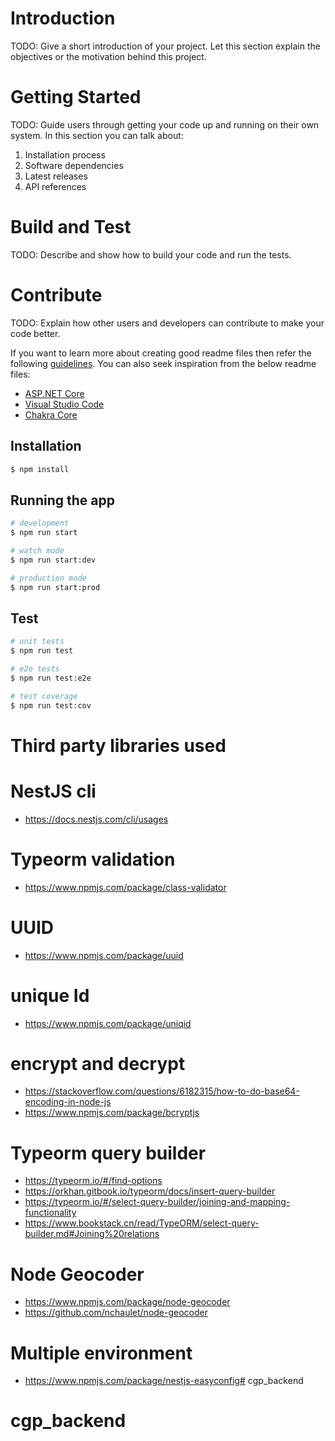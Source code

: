 # Introduction 
TODO: Give a short introduction of your project. Let this section explain the objectives or the motivation behind this project. 

# Getting Started
TODO: Guide users through getting your code up and running on their own system. In this section you can talk about:
1.	Installation process
2.	Software dependencies
3.	Latest releases
4.	API references

# Build and Test
TODO: Describe and show how to build your code and run the tests. 

# Contribute
TODO: Explain how other users and developers can contribute to make your code better. 

If you want to learn more about creating good readme files then refer the following [guidelines](https://www.visualstudio.com/en-us/docs/git/create-a-readme). You can also seek inspiration from the below readme files:
- [ASP.NET Core](https://github.com/aspnet/Home)
- [Visual Studio Code](https://github.com/Microsoft/vscode)
- [Chakra Core](https://github.com/Microsoft/ChakraCore)


## Installation

```bash
$ npm install
```

## Running the app

```bash
# development
$ npm run start

# watch mode
$ npm run start:dev

# production mode
$ npm run start:prod
```

## Test

```bash
# unit tests
$ npm run test

# e2e tests
$ npm run test:e2e

# test coverage
$ npm run test:cov
```



# Third party libraries used

# NestJS cli 
- https://docs.nestjs.com/cli/usages

# Typeorm validation 
- https://www.npmjs.com/package/class-validator

# UUID 
- https://www.npmjs.com/package/uuid

# unique Id
- https://www.npmjs.com/package/uniqid

# encrypt and decrypt
- https://stackoverflow.com/questions/6182315/how-to-do-base64-encoding-in-node-js
- https://www.npmjs.com/package/bcryptjs


# Typeorm query builder
- https://typeorm.io/#/find-options
- https://orkhan.gitbook.io/typeorm/docs/insert-query-builder
- https://typeorm.io/#/select-query-builder/joining-and-mapping-functionality
- https://www.bookstack.cn/read/TypeORM/select-query-builder.md#Joining%20relations


# Node Geocoder
- https://www.npmjs.com/package/node-geocoder
- https://github.com/nchaulet/node-geocoder

# Multiple environment 
- https://www.npmjs.com/package/nestjs-easyconfig# cgp_backend
# cgp_backend
